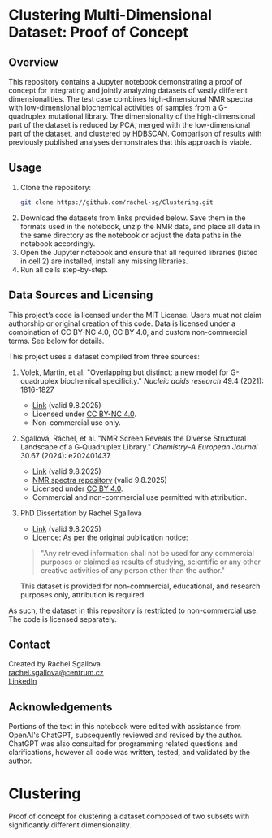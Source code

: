 # Clustering Multi-Dimensional Dataset: Proof of Concept

## Overview
This repository contains a Jupyter notebook demonstrating a proof of concept for integrating and jointly analyzing datasets of vastly different dimensionalities. The test case combines high-dimensional NMR spectra with low-dimensional biochemical activities of samples from a G-quadruplex mutational library. The dimensionality of the high-dimensional part of the dataset is reduced by PCA, merged with the low-dimensional part of the dataset, and clustered by HDBSCAN. Comparison of results with previously published analyses demonstrates that this approach is viable.

## Usage

1. Clone the repository:
   ```bash
   git clone https://github.com/rachel-sg/Clustering.git
   ```
2. Download the datasets from links provided below. Save them in the formats used in the notebook, unzip the NMR data, and place all data in the same directory as the notebook or adjust the data paths in the notebook accordingly.
3. Open the Jupyter notebook and ensure that all required libraries (listed in cell 2) are installed, install any missing libraries.
4. Run all cells step-by-step.

## Data Sources and Licensing
This project’s code is licensed under the MIT License. Users must not claim authorship or original creation of this code. Data is licensed under a combination of CC BY-NC 4.0, CC BY 4.0, and custom non-commercial terms. See below for details.

This project uses a dataset compiled from three sources:

1. Volek, Martin, et al. "Overlapping but distinct: a new model for G-quadruplex biochemical specificity." *Nucleic acids research* 49.4 (2021): 1816-1827
   - [Link](https://doi.org/10.1093/nar/gkab037) (valid 9.8.2025)
   - Licensed under [CC BY-NC 4.0](https://creativecommons.org/licenses/by-nc/4.0/).  
   - Non-commercial use only.

2. Sgallová, Ráchel, et al. "NMR Screen Reveals the Diverse Structural Landscape of a G‐Quadruplex Library." *Chemistry–A European Journal* 30.67 (2024): e202401437
   - [Link](https://doi.org/10.1002/chem.202401437) (valid 9.8.2025)
   - [NMR spectra repository](https://doi.org/10.5281/zenodo.13838248) (valid 9.8.2025)
   - Licensed under [CC BY 4.0](https://creativecommons.org/licenses/by/4.0/).  
   - Commercial and non-commercial use permitted with attribution.

3. PhD Dissertation by Rachel Sgallova 
   - [Link](https://dspace.cuni.cz/handle/20.500.11956/197989) (valid 9.8.2025)
   - Licence: As per the original publication notice:  
   > "Any retrieved information shall not be used for any commercial purposes or claimed as results of studying, scientific or any other creative activities of any person other than the author."

   This dataset is provided for non-commercial, educational, and research purposes only, attribution is required.

As such, the dataset in this repository is restricted to non-commercial use. The code is licensed separately.


## Contact

Created by Rachel Sgallova  
rachel.sgallova@centrum.cz  
[LinkedIn](https://www.linkedin.com/in/r%C3%A1chel-sgallov%C3%A1-042183334/)


## Acknowledgements

Portions of the text in this notebook were edited with assistance from OpenAI's ChatGPT, subsequently reviewed and revised by the author. ChatGPT was also consulted for programming related questions and clarifications, however all code was written, tested, and validated by the author.
# Clustering
Proof of concept for clustering a dataset composed of two subsets with significantly different dimensionality.
